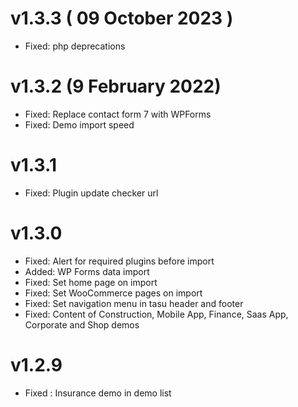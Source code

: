 v1.3.3 ( 09 October 2023 )
======
* Fixed: php deprecations

v1.3.2 (9 February 2022)
======
* Fixed: Replace contact form 7 with WPForms
* Fixed: Demo import speed

v1.3.1
======
* Fixed: Plugin update checker url

v1.3.0
======
* Fixed: Alert for required plugins before import
* Added: WP Forms data import
* Fixed: Set home page on import
* Fixed: Set WooCommerce pages on import
* Fixed: Set navigation menu in tasu header and footer
* Fixed: Content of Construction, Mobile App, Finance, Saas App, Corporate and Shop demos 

v1.2.9
======
* Fixed : Insurance demo in demo list